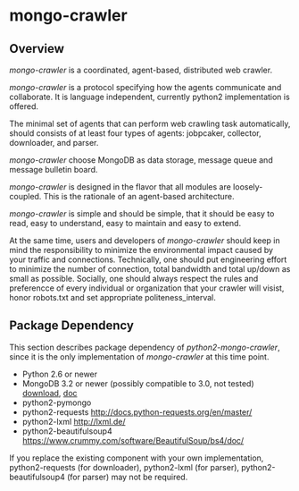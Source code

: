 # mongo-crawler

## Overview

*mongo-crawler* is a coordinated, agent-based, distributed web crawler. 

*mongo-crawler* is a protocol specifying how the agents communicate and collaborate.
It is language independent, currently python2 implementation is offered.

The minimal set of agents that can perform web crawling task automatically, should consists of at least four types of agents: jobpcaker, collector, downloader, and parser.

*mongo-crawler* choose MongoDB as data storage, message queue and message bulletin board. 

*mongo-crawler* is designed in the flavor that all modules are loosely-coupled. This is the rationale of an agent-based architecture.

*mongo-crawler* is simple and should be simple, that it should be easy to read, easy to understand, easy to maintain and easy to extend.

At the same time, users and developers of *mongo-crawler* should keep in mind the responsibility to minimize the environmental impact caused by your traffic and connections. Technically, one should put engineering effort to minimize the number of connection, total bandwidth and total up/down as small as possible. Socially, one should always respect the rules and preferencce of every individual or organization that your crawler will visist, honor robots.txt and set appropriate politeness_interval.

## Package Dependency

This section describes package dependency of *python2-mongo-crawler*, since it is the only implementation of *mongo-crawler* at this time point.

* Python 2.6 or newer
* MongoDB 3.2 or newer (possibly compatible to 3.0, not tested) <a href="https://www.mongodb.org/downloads#production">download</a>,  <a href="https://docs.mongodb.org/manual/">doc</a>
* python2-pymongo
* python2-requests <a href="http://docs.python-requests.org/en/master/">http://docs.python-requests.org/en/master/</a>
* python2-lxml <a href="http://lxml.de/">http://lxml.de/</a>
* python2-beautifulsoup4 <a href="https://www.crummy.com/software/BeautifulSoup/bs4/doc/">https://www.crummy.com/software/BeautifulSoup/bs4/doc/</a>

If you replace the existing component with your own implementation, python2-requests (for downloader), python2-lxml (for parser), python2-beautifulsoup4 (for parser) may not be required.

